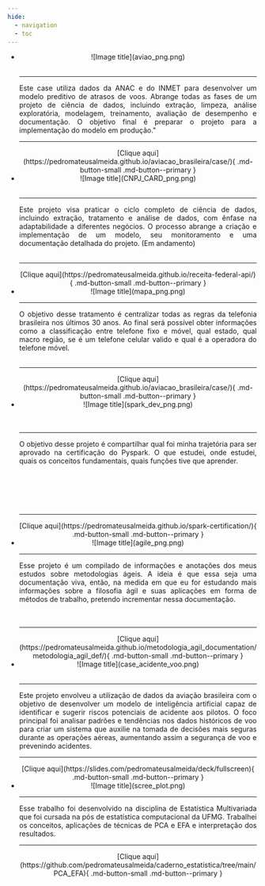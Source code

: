 ```yaml
---
hide:
  - navigation
  - toc
---
```


<div class="grid cards" markdown>

-   <center>![Image title](aviao_png.png) </center><br />

    ---
    <div style="text-align: justify">
    Este case utiliza dados da ANAC e do INMET para desenvolver um modelo preditivo de atrasos de voos. Abrange todas as fases de um projeto de ciência de dados, incluindo extração, limpeza, análise exploratória, modelagem, treinamento, avaliação de desempenho e documentação. O objetivo final é preparar o projeto para a implementação do modelo em produção."<br />

    


    ---
    <center>[Clique aqui](https://pedromateusalmeida.github.io/aviacao_brasileira/case/){ .md-button-small .md-button--primary }</center>

-   <center>![Image title](CNPJ_CARD_png.png) </center><br />

    ---
    <div style="text-align: justify">
    Este projeto visa praticar o ciclo completo de ciência de dados, incluindo extração, tratamento e análise de dados, com ênfase na adaptabilidade a diferentes negócios. O processo abrange a criação e implementação de um modelo, seu monitoramento e uma documentação detalhada do projeto. (Em andamento)<br /><br />

    ---
    <center>[Clique aqui](https://pedromateusalmeida.github.io/receita-federal-api/){ .md-button-small .md-button--primary }</center>

-   <center>![Image title](mapa_png.png) </center>

    ---
    <div style="text-align: justify">
    O objetivo desse tratamento é centralizar todas as regras da telefonia brasileira nos últimos 30 anos. Ao final será possível obter informações como a classificação entre telefone fixo e móvel, qual estado, qual macro região, se é um telefone celular valido e qual é a operadora do telefone móvel.<br /><br />

    ---
    <center>[Clique aqui](https://pedromateusalmeida.github.io/aviacao_brasileira/case/){ .md-button-small .md-button--primary }</center>

-   <center>![Image title](spark_dev_png.png) </center><br /><br />

    ---
    <div style="text-align: justify">
    O objetivo desse projeto é compartilhar qual foi minha trajetória para ser aprovado na certificação do Pyspark. O que estudei, onde estudei, quais os conceitos fundamentais, quais funções tive que aprender.<br /><br /><br /><br /><br /><br />

    ---
    <center>[Clique aqui](https://pedromateusalmeida.github.io/spark-certification/){ .md-button-small .md-button--primary }</center>

-   <center>![Image title](agile_png.png) </center>

    ---
    <div style="text-align: justify">
    Esse projeto é um compilado de informações e anotações dos meus estudos sobre metodologias ágeis. A ideia é que essa seja uma documentação viva, então, na medida em que eu for estudando mais informações sobre a filosofia ágil e suas aplicações em forma de métodos de trabalho, pretendo incrementar nessa documentação.<br /><br /><br />

    ---

    <center>[Clique aqui](https://pedromateusalmeida.github.io/metodologia_agil_documentation/metodologia_agil_def/){ .md-button-small .md-button--primary }</center>

-   <center>![Image title](case_acidente_voo.png) </center><br />

    ---
    <div style="text-align: justify">
    Este projeto envolveu a utilização de dados da aviação brasileira com o objetivo de desenvolver um modelo de inteligência artificial capaz de identificar e sugerir riscos potenciais de acidente aos pilotos. O foco principal foi analisar padrões e tendências nos dados históricos de voo para criar um sistema que auxilie na tomada de decisões mais seguras durante as operações aéreas, aumentando assim a segurança de voo e prevenindo acidentes.

    ---
    <center>[Clique aqui](https://slides.com/pedromateusalmeida/deck/fullscreen){ .md-button-small .md-button--primary }</center>

-   <center>![Image title](scree_plot.png) </center>

    ---
    <div style="text-align: justify">
    Esse trabalho foi desenvolvido na disciplina de Estatística Multivariada que foi cursada na pós de estatística computacional da UFMG. Trabalhei os conceitos, aplicações de técnicas de PCA e EFA e interpretação dos resultados.

    ---
    <center>[Clique aqui](https://github.com/pedromateusalmeida/caderno_estatistica/tree/main/PCA_EFA){ .md-button-small .md-button--primary }</center>


</div>
